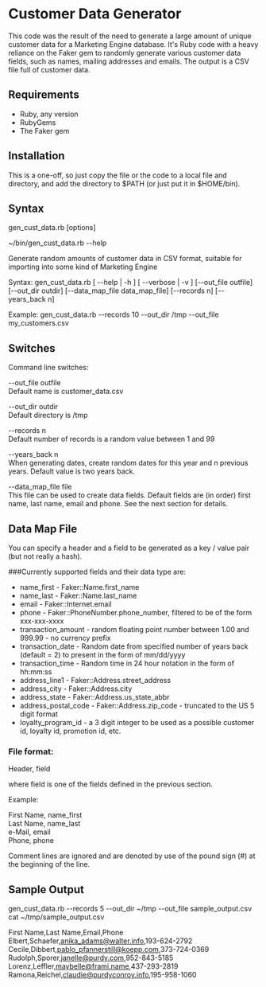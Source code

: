 # Customer Data Generator

This code was the result of the need to generate a large amount of unique customer data for a Marketing Engine database. It's Ruby code with a heavy reliance on the Faker gem to randomly generate various customer data fields, such as names, mailing addresses and emails. The output is a CSV file full of customer data.

## Requirements

* Ruby, any version
* RubyGems
* The Faker gem

## Installation

This is a one-off, so just copy the file or the code to a local file and directory, and add the directory to $PATH (or just put it in $HOME/bin).
## Syntax

gen_cust_data.rb [options]

~/bin/gen_cust_data.rb --help

Generate random amounts of customer data in CSV format, suitable for importing into some kind of Marketing Engine

Syntax: gen_cust_data.rb [ --help | -h ] [ --verbose | -v ] [--out_file outfile] [--out_dir outdir] [--data_map_file data_map_file] [--records n] [--years_back n]

Example: gen_cust_data.rb --records 10 --out_dir /tmp --out_file my_customers.csv

## Switches

Command line switches:

--out_file outfile<br />
Default name is customer_data.csv

--out_dir outdir<br />
Default directory is /tmp

--records n<br />
Default number of records is a random value between 1 and 99

--years_back n<br />
When generating dates, create random dates for this year and n previous years. Default value is two years back.

--data_map_file file<br />
This file can be used to create data fields. Default fields are (in order) first name, last name, email and phone. See the next section for details.



## Data Map File
You can specify a header and a field to be generated as a key / value pair (but not really a hash).

###Currently supported fields and their data type are:

* name_first - Faker::Name.first_name
* name_last - Faker::Name.last_name
* email - Faker::Internet.email
* phone - Faker::PhoneNumber.phone_number, filtered to be of the form xxx-xxx-xxxx
* transaction_amount - random floating point number between 1.00 and 999.99 - no currency prefix
* transaction_date - Random date from specified number of years back (default = 2) to present in the form of mm/dd/yyyy
* transaction_time - Random time in 24 hour notation in the form of hh:mm:ss
* address_line1 - Faker::Address.street_address
* address_city - Faker::Address.city
* address_state - Faker::Address.us_state_abbr
* address_postal_code - Faker::Address.zip_code - truncated to the US 5 digit format
* loyalty_program_id - a 3 digit integer to be used as a possible customer id, loyalty id, promotion id, etc.

### File format:

Header, field

where field is one of the fields defined in the previous section.

Example:

First Name, name_first<br />
Last Name, name_last<br />
e-Mail, email<br />
Phone, phone<br />

Comment lines are ignored and are denoted by use of the pound sign (#) at the beginning of the line.

## Sample Output

gen_cust_data.rb --records 5 --out_dir ~/tmp --out_file sample_output.csv<br />
cat ~/tmp/sample_output.csv

First Name,Last Name,Email,Phone<br />
Elbert,Schaefer,anika_adams@walter.info,193-624-2792<br />
Cecile,Dibbert,pablo_pfannerstill@koepp.com,373-724-0369<br />
Rudolph,Sporer,janelle@purdy.com,952-843-5185<br />
Lorenz,Leffler,maybelle@frami.name,437-293-2819<br />
Ramona,Reichel,claudie@purdyconroy.info,195-958-1060<br />




